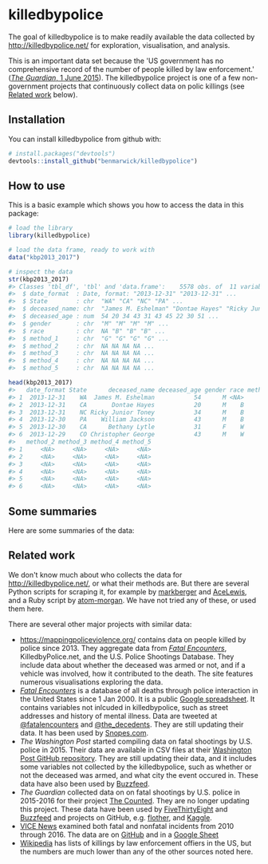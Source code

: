 
<!-- README.md is generated from README.Rmd. Please edit that file -->
killedbypolice
==============

The goal of killedbypolice is to make readily available the data collected by <http://killedbypolice.net/> for exploration, visualisation, and analysis.

This is an important data set because the 'US government has no comprehensive record of the number of people killed by law enforcement.' ([*The Guardian*, 1 June 2015](https://www.theguardian.com/us-news/ng-interactive/2015/jun/01/about-the-counted)). The killedbypolice project is one of a few non-government projects that continuously collect data on polic killings (see [Related work](#related-work) below).

Installation
------------

You can install killedbypolice from github with:

``` r
# install.packages("devtools")
devtools::install_github("benmarwick/killedbypolice")
```

How to use
----------

This is a basic example which shows you how to access the data in this package:

``` r
# load the library
library(killedbypolice)

# load the data frame, ready to work with 
data("kbp2013_2017")

# inspect the data
str(kbp2013_2017)
#> Classes 'tbl_df', 'tbl' and 'data.frame':    5578 obs. of  11 variables:
#>  $ date_format  : Date, format: "2013-12-31" "2013-12-31" ...
#>  $ State        : chr  "WA" "CA" "NC" "PA" ...
#>  $ deceased_name: chr  "James M. Eshelman" "Dontae Hayes" "Ricky Junior Toney" "William Jackson" ...
#>  $ deceased_age : num  54 20 34 43 31 43 45 22 30 51 ...
#>  $ gender       : chr  "M" "M" "M" "M" ...
#>  $ race         : chr  NA "B" "B" "B" ...
#>  $ method_1     : chr  "G" "G" "G" "G" ...
#>  $ method_2     : chr  NA NA NA NA ...
#>  $ method_3     : chr  NA NA NA NA ...
#>  $ method_4     : chr  NA NA NA NA ...
#>  $ method_5     : chr  NA NA NA NA ...

head(kbp2013_2017)
#>   date_format State      deceased_name deceased_age gender race method_1
#> 1  2013-12-31    WA  James M. Eshelman           54      M <NA>        G
#> 2  2013-12-31    CA       Dontae Hayes           20      M    B        G
#> 3  2013-12-31    NC Ricky Junior Toney           34      M    B        G
#> 4  2013-12-30    PA    William Jackson           43      M    B        G
#> 5  2013-12-30    CA      Bethany Lytle           31      F    W        G
#> 6  2013-12-29    CO Christopher George           43      M    W        G
#>   method_2 method_3 method_4 method_5
#> 1     <NA>     <NA>     <NA>     <NA>
#> 2     <NA>     <NA>     <NA>     <NA>
#> 3     <NA>     <NA>     <NA>     <NA>
#> 4     <NA>     <NA>     <NA>     <NA>
#> 5     <NA>     <NA>     <NA>     <NA>
#> 6     <NA>     <NA>     <NA>     <NA>
```

Some summaries
--------------

Here are some summaries of the data:

Related work
------------

We don't know much about who collects the data for <http://killedbypolice.net/>, or what their methods are. But there are several Python scripts for scraping it, for example by [markberger](https://github.com/markberger/police-killings-dataset) and [AceLewis](https://github.com/AceLewis/killedbypolice), and a Ruby script by [atom-morgan](https://github.com/atom-morgan/killed-by-police). We have not tried any of these, or used them here.

There are several other major projects with similar data:

-   <https://mappingpoliceviolence.org/> contains data on people killed by police since 2013. They aggregate data from [*Fatal Encounters*](http://www.fatalencounters.org/), KilledbyPolice.net, and the U.S. Police Shootings Database. They include data about whether the deceased was armed or not, and if a vehicle was involved, how it contributed to the death. The site features numerous visualisations exploring the data.
-   [*Fatal Encounters*](http://www.fatalencounters.org/) is a database of all deaths through police interaction in the United States since 1 Jan 2000. It is a public [Google spreadsheet](https://docs.google.com/spreadsheets/d/1dKmaV_JiWcG8XBoRgP8b4e9Eopkpgt7FL7nyspvzAsE/edit#gid=0). It contains variables not inlcuded in killedbypolice, such as street addresses and history of mental illness. Data are tweeted at [@fatalencounters](https://twitter.com/fatalencounters) and [@the\_decedents](https://twitter.com/the_decedents). They are still updating their data. It has been used by [Snopes.com](https://www.snopes.com/do-police-kill-more-whites-than-black-people/).
-   *The Washington Post* started compiling data on fatal shootings by U.S. police in 2015. Their data are available in CSV files at their [Washington Post GitHub repository](https://github.com/washingtonpost/data-police-shootings). They are still updating their data, and it includes some variables not collected by the killedbypolice, such as whether or not the deceased was armed, and what city the event occured in. These data have also been used by [Buzzfeed](https://github.com/BuzzFeedNews/2015-12-fatal-police-shootings).
-   *The Guardian* collected data on on fatal shootings by U.S. police in 2015-2016 for their project [The Counted](https://www.theguardian.com/us-news/ng-interactive/2015/jun/01/the-counted-police-killings-us-database). They are no longer updating this project. These data have been used by [FiveThirtyEight](https://github.com/fivethirtyeight/data/tree/master/police-killings) and [Buzzfeed](https://github.com/BuzzFeedNews/2015-12-fatal-police-shootings) and projects on GitHub, e.g. [flother](https://github.com/flother/thecounted), and [Kaggle](https://www.kaggle.com/the-guardian/the-counted).
-   [VICE News](https://news.vice.com/en_us/article/xwvv3a/shot-by-cops) examined both fatal and nonfatal incidents from 2010 through 2016. The data are on [GitHub](https://github.com/vicenews/shot-by-cops/) and in a [Google Sheet](https://docs.google.com/spreadsheets/d/1CaOQ7FUYsGFCHEqGzA2hlfj69sx3GE9GoJ40OcqI9KY/edit#gid=1271324584)
-   [Wikipedia](https://en.wikipedia.org/wiki/List_of_killings_by_law_enforcement_officers_in_the_United_States) has lists of killings by law enforcement offiers in the US, but the numbers are much lower than any of the other sources noted here.
